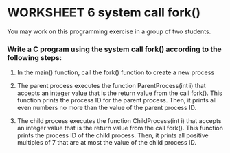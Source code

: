 # WORKSHEET 6 system call fork()

You may work on this programming exercise in a group of two students.

### Write a C program using the system call fork() according to the following steps: 

1.	In the main() function, call the fork() function to create a new process

2.	The parent process executes the function ParentProcess(int i) that accepts an integer value that is the return value from the call fork(). This function prints the process ID for the parent process. Then, it prints all even numbers no more than the value of the parent process ID.

3.	The child process executes the function ChildProcess(int i) that accepts an integer value that is the return value from the call fork(). This function prints the process ID of the child process. Then, it prints all positive multiples of 7 that are at most the value of the child process ID.
